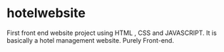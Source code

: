# hotelwebsite
First front end website project using HTML , CSS and JAVASCRIPT.
It is basically a hotel management website. Purely Front-end.
